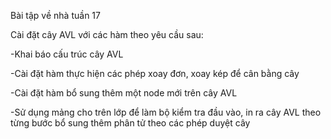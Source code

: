 Bài tập về nhà tuần 17

Cài đặt cây AVL với các hàm theo yêu cầu sau:

-Khai báo cấu trúc cây AVL

-Cài đặt hàm thực hiện các phép xoay đơn, xoay kép để cân bằng cây 

-Cài đặt hàm bổ sung thêm một node mới trên cây AVL 

-Sử dụng mảng cho trên lớp để làm bộ kiểm tra đầu vào, in ra cây AVL theo từng bước bổ sung thêm phân tử theo các phép duyệt cây 
